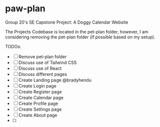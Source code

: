 # paw-plan
Group 20's SE Capstone Project: A Doggy Calendar Website


The Projects Codebase is located in the pet-plan folder, however, I am considering removing the pet-plan folder (if possible based on my setup).

TODOs:
- [ ] Remove pet-plan folder
- [ ] Discuss use of Tailwind CSS
- [ ] Discuss use of React
- [ ] Discuss different pages
- [ ] Create Landing page @bradyhendu
- [ ] Create Login page
- [ ] Create Register page
- [ ] Create Calendar page
- [ ] Create Profile page
- [ ] Create Settings page
- [ ] Create About page
- [ ] 
